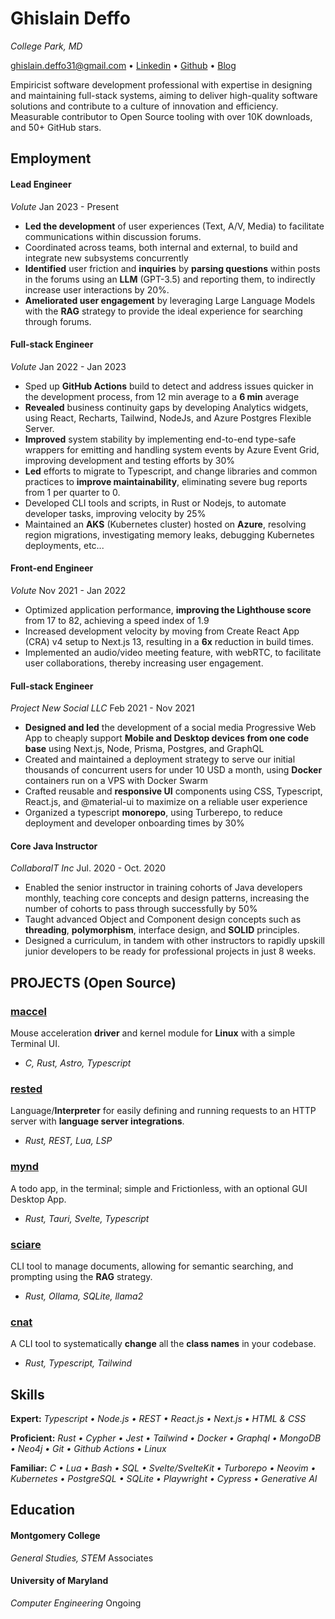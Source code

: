 # Ghislain Deffo

_College Park, MD_

ghislain.deffo31@gmail.com • [Linkedin](https://linkedin.com/in/ghislainDeffo) • [Github](http://github.com/Gnarus-G) • [Blog](https://bytin.tech/blog)

Empiricist software development professional with expertise in designing and maintaining
full-stack systems, aiming to deliver high-quality software solutions and contribute to a
culture of innovation and efficiency. Measurable contributor to Open Source tooling with
over 10K downloads, and 50+ GitHub stars.

## Employment

#### Lead Engineer

_Volute_ Jan 2023 - Present

- **Led the development** of user experiences (Text, A/V, Media) to facilitate communications within discussion forums.
- Coordinated across teams, both internal and external, to build and integrate new subsystems concurrently
- **Identified** user friction and **inquiries** by **parsing questions** within posts in the forums using an **LLM** (GPT-3.5) and
  reporting them, to indirectly increase user interactions by 20%.
- **Ameliorated user engagement** by leveraging Large Language Models with the **RAG** strategy to provide the ideal
  experience for searching through forums.

#### Full-stack Engineer

_Volute_ Jan 2022 - Jan 2023

- Sped up **GitHub Actions** build to detect and address issues quicker in the development process, from 12 min average to
  a **6 min** average
- **Revealed** business continuity gaps by developing Analytics widgets, using React, Recharts, Tailwind, NodeJs, and
  Azure Postgres Flexible Server.
- **Improved** system stability by implementing end-to-end type-safe wrappers for emitting and handling system events
  by Azure Event Grid, improving development and testing efforts by 30%
- **Led** efforts to migrate to Typescript, and change libraries and common practices to **improve maintainability**,
  eliminating severe bug reports from 1 per quarter to 0.
- Developed CLI tools and scripts, in Rust or Nodejs, to automate developer tasks, improving velocity by 25%
- Maintained an **AKS** (Kubernetes cluster) hosted on **Azure**, resolving region migrations, investigating memory leaks,
  debugging Kubernetes deployments, etc...

#### Front-end Engineer

_Volute_ Nov 2021 - Jan 2022

- Optimized application performance, **improving the Lighthouse score** from 17 to 82, achieving a speed index of 1.9
- Increased development velocity by moving from Create React App (CRA) v4 setup to Next.js 13, resulting in a **6x**
  reduction in build times.
- Implemented an audio/video meeting feature, with webRTC, to facilitate user collaborations, thereby increasing user engagement.

#### Full-stack Engineer

_Project New Social LLC_ Feb 2021 - Nov 2021

- **Designed and led** the development of a social media Progressive Web App to cheaply support **Mobile and Desktop
  devices from one code base** using Next.js, Node, Prisma, Postgres, and GraphQL
- Created and maintained a deployment strategy to serve our initial thousands of concurrent users for under 10 USD a
  month, using **Docker** containers run on a VPS with Docker Swarm
- Crafted reusable and **responsive UI** components using CSS, Typescript, React.js, and @material-ui to maximize on
  a reliable user experience
- Organized a typescript **monorepo**, using Turberepo, to reduce deployment and developer onboarding times by 30%

#### Core Java Instructor

_CollaboraIT Inc_ Jul. 2020 - Oct. 2020

- Enabled the senior instructor in training cohorts of Java developers monthly, teaching core concepts and design
  patterns, increasing the number of cohorts to pass through successfully by 50%
- Taught advanced Object and Component design concepts such as **threading**, **polymorphism**, interface design, and
  **SOLID** principles.
- Designed a curriculum, in tandem with other instructors to rapidly upskill junior developers to be ready for
  professional projects in just 8 weeks.

## PROJECTS (Open Source)

### [maccel](https://github.com/Gnarus-G/maccel)

Mouse acceleration **driver** and kernel module for **Linux** with a simple Terminal UI.

- _C, Rust, Astro, Typescript_

### [rested](https://github.com/Gnarus-G/rested)

Language/**Interpreter** for easily defining and running requests to an HTTP server with **language server integrations**.

- _Rust, REST, Lua, LSP_

### [mynd](https://github.com/Gnarus-G/mynd)

A todo app, in the terminal; simple and Frictionless, with an optional GUI Desktop App.

- _Rust, Tauri, Svelte, Typescript_

### [sciare](https://github.com/Gnarus-G/sciare)

CLI tool to manage documents, allowing for semantic searching, and prompting using the
**RAG** strategy.

- _Rust, Ollama, SQLite, llama2_

### [cnat](https://github.com/Gnarus-G/cnat)

A CLI tool to systematically **change** all the **class names** in your codebase.

- _Rust, Typescript, Tailwind_

## Skills

**Expert:** _Typescript • Node.js • REST • React.js • Next.js • HTML & CSS_

**Proficient:** _Rust • Cypher • Jest • Tailwind • Docker • Graphql • MongoDB • Neo4j • Git • Github Actions • Linux_

**Familiar:** _C • Lua • Bash • SQL • Svelte/SvelteKit • Turborepo • Neovim • Kubernetes • PostgreSQL • SQLite • Playwright • Cypress • Generative AI_

## Education

#### Montgomery College

_General Studies, STEM_ Associates

#### University of Maryland

_Computer Engineering_ Ongoing
